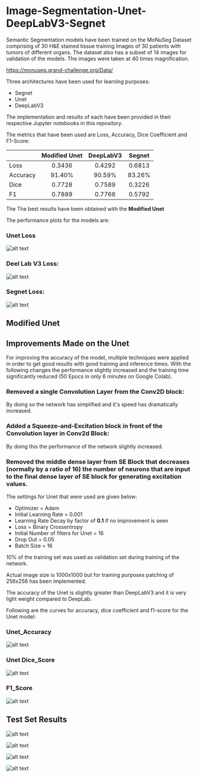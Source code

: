 # Image-Segmentation-Unet-DeepLabV3-Segnet

Semantic Segmentation models have been trained on the MoNuSeg Dataset comprising of 30 H&E stained tissue training Images of 30 patients with tumors of different organs. The dataset also has a subset of 14 images for validation of the models. The images were taken at 40 times magnification. 

https://monuseg.grand-challenge.org/Data/

Three architectures have been used for learning purposes:

* Segnet
* Unet 
* DeepLabV3

The implementation and results of each have been provided in their respective Jupyter notebooks in this repository.

The metrics that have been used are Loss, Accuracy, Dice Coefficient and F1-Score:

|          | Modified Unet | DeepLabV3 | Segnet |
|----------|:-------------:|:---------:|:------:|
| Loss     |     0.3436    |   0.4292  | 0.6813 |
| Accuracy |     91.40%    |   90.59%  | 83.26% |
| Dice     |     0.7728    |   0.7589  | 0.3226 |
| F1       |     0.7889    |   0.7766  | 0.5792 |

 The The best results have been obtained with the **Modified Unet**

The performance plots for the models are:

### Unet Loss

![alt text](https://github.com/bostankhan6/Image-Segmentation-Unet-DeepLabV3-Segnet/blob/master/plots_and_images/Unet_loss.jpg "Unet Loss")

### Deel Lab V3 Loss:

![alt text](https://github.com/bostankhan6/Image-Segmentation-Unet-DeepLabV3-Segnet/blob/master/plots_and_images/deeplab_loss.jpg "Deep Lab V3+ Loss")

### Segnet Loss:

![alt text](https://github.com/bostankhan6/Image-Segmentation-Unet-DeepLabV3-Segnet/blob/master/plots_and_images/segnet_loss.png "Segnet Loss")

## Modified Unet

## Improvements Made on the Unet
For improving the accuracy of the model, multiple techniques were applied in order to get good results with good training and inference times. With the following changes the performance slightly increased and the training time significantly reduced (50 Epocs in only 6 minutes on Google Colab).

### Removed a single Convolution Layer from the Conv2D block: 
By doing so the network has simplified and it's speed has dramatically increased.

### Added a Squeeze-and-Excitation block in front of the Convolution layer in Conv2d Block: 
By doing this the performance of the network slightly increased.

### Removed the middle dense layer from SE Block that decreases (normally by a ratio of 16) the number of neurons that are input to the final dense layer of SE block for generating excitation values.

The settings for Unet that were used are given below:
* Optimizer = Adam
* Initial Learning Rate = 0.001
* Learning Rate Decay by factor of **0.1** if no improvement is seen
* Loss = Binary Crossentropy
* Initial Number of filters for Unet = 16
* Drop Out = 0.05
* Batch Size = 16

10% of the training set was used as validation set during training of the network.

Actual image size is 1000x1000 but for training purposes patching of 256x256 has been implemented.

The accuracy of the Unet is slightly greater than DeepLabV3 and it is very light weight compared to DeepLab.

Following are the curves for accuracy, dice coefficient and f1-score for the Unet model:

### Unet_Accuracy
![alt text](https://github.com/bostankhan6/Image-Segmentation-Unet-DeepLabV3-Segnet/blob/master/plots_and_images/accuracy.jpg "Unet Accuracy")

### Unet Dice_Score
![alt text](https://github.com/bostankhan6/Image-Segmentation-Unet-DeepLabV3-Segnet/blob/master/plots_and_images/dice.jpg "Unet Dice Score")

### F1_Score
![alt text](https://github.com/bostankhan6/Image-Segmentation-Unet-DeepLabV3-Segnet/blob/master/plots_and_images/f1.jpg "Unet F1 Score")

## Test Set Results 

![alt text](https://github.com/bostankhan6/Image-Segmentation-Unet-DeepLabV3-Segnet/blob/master/plots_and_images/test1.jpg "Test1")

![alt text](https://github.com/bostankhan6/Image-Segmentation-Unet-DeepLabV3-Segnet/blob/master/plots_and_images/test2.jpg "Test2")

![alt text](https://github.com/bostankhan6/Image-Segmentation-Unet-DeepLabV3-Segnet/blob/master/plots_and_images/test3.jpg "Test3")

![alt text](https://github.com/bostankhan6/Image-Segmentation-Unet-DeepLabV3-Segnet/blob/master/plots_and_images/test4.jpg "Test4")
